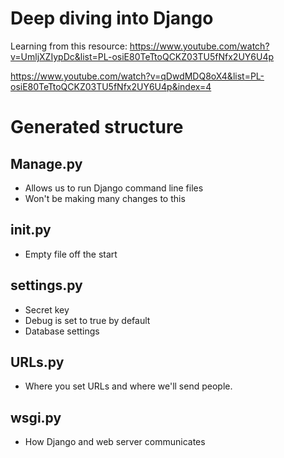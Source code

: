 # Deep diving into Django

Learning from this resource: https://www.youtube.com/watch?v=UmljXZIypDc&list=PL-osiE80TeTtoQCKZ03TU5fNfx2UY6U4p

https://www.youtube.com/watch?v=qDwdMDQ8oX4&list=PL-osiE80TeTtoQCKZ03TU5fNfx2UY6U4p&index=4

# Generated structure

## Manage.py
* Allows us to run Django command line files
* Won't be making many changes to this

## __init__.py
* Empty file off the start 

## settings.py
* Secret key 
* Debug is set to true by default 
* Database settings

## URLs.py
* Where you set URLs and where we'll send people. 

## wsgi.py
* How Django and web server communicates 

